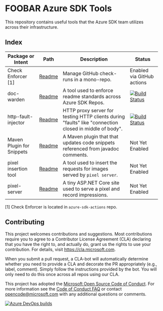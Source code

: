 # FOOBAR Azure SDK Tools

This repository contains useful tools that the Azure SDK team utilizes across their infrastructure.

## Index

| Package or Intent              | Path                                                    | Description                                                                          | Status                                                                                                                                                                                                                                     |
| ------------------------------ | ------------------------------------------------------- | ------------------------------------------------------------------------------------ | ------------------------------------------------------------------------------------------------------------------------------------------------------------------------------------------------------------------------------------------ |
| Check Enforcer [1] | [Readme](https://github.com/Azure/azure-sdk-actions/blob/main/docs/check-enforcer.md) | Manage GitHub check-runs in a mono-repo. | Enabled via GitHub actions |
| doc-warden                     | [Readme](packages/python-packages/doc-warden/README.md) | A tool used to enforce readme standards across Azure SDK Repos.                      | [![Build Status](https://dev.azure.com/azure-sdk/public/_apis/build/status/108?branchName=main)](https://dev.azure.com/azure-sdk/public/_build/latest?definitionId=108&branchName=main)                                                |
| http-fault-injector            | [Readme](tools/http-fault-injector/README.md)           | HTTP proxy server for testing HTTP clients during "faults" like "connection closed in middle of body". | [![Build Status](https://dev.azure.com/azure-sdk/internal/_apis/build/status/tools/tools%20-%20http-fault-injector?branchName=main)](https://dev.azure.com/azure-sdk/internal/_build/latest?definitionId=2340&branchName=main)                                                |
| Maven Plugin for Snippets      | [Readme](packages/java-packages/snippet-replacer-maven-plugin/README.md)               | A Maven plugin that that updates code snippets referenced from javadoc comments.                                             | Not Yet Enabled                                                                                                                                                                                                                            |
| pixel insertion tool           | [Readme](scripts/python/readme_tracking/readme.md)      | A tool used to insert the requests for images served by `pixel server`.              | Not Yet Enabled                                                                                                                                                                                                                            |
| pixel-server                   | [Readme](tools/pixel-server/README.md)                   | A tiny ASP.NET Core site used to serve a pixel and record impressions.               | Not Yet Enabled                                                                                                                                                                                                                            |

[1] Check Enforcer is located in `azure-sdk-actions` repo.

## Contributing

This project welcomes contributions and suggestions.  Most contributions require you to agree to a
Contributor License Agreement (CLA) declaring that you have the right to, and actually do, grant us
the rights to use your contribution. For details, visit <https://cla.microsoft.com>.

When you submit a pull request, a CLA-bot will automatically determine whether you need to provide
a CLA and decorate the PR appropriately (e.g., label, comment). Simply follow the instructions
provided by the bot. You will only need to do this once across all repos using our CLA.

This project has adopted the [Microsoft Open Source Code of Conduct](https://opensource.microsoft.com/codeofconduct/).
For more information see the [Code of Conduct FAQ](https://opensource.microsoft.com/codeofconduct/faq/) or
contact [opencode@microsoft.com](mailto:opencode@microsoft.com) with any additional questions or comments.

[![Azure DevOps builds](https://img.shields.io/azure-devops/build/azure-sdk/internal/1372?label=eng%2Fcommon%20sync)](https://dev.azure.com/azure-sdk/internal/_build/latest?definitionId=1372&branchName=main)

